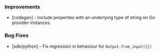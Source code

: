 ### Improvements


- [codegen] - Include properties with an underlying type of string on Go provider instances.

### Bug Fixes

- [sdk/python] - Fix regression in behaviour for `Output.from_input({})`
